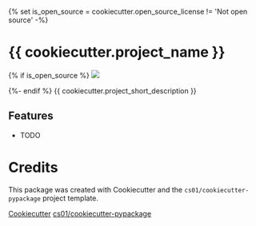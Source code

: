{% set is_open_source = cookiecutter.open_source_license != 'Not open source' -%}
# {{ cookiecutter.project_name }}
{% if is_open_source %}
<a href="https://pypi.python.org/pypi/{{ cookiecutter.project_slug }}">
<img src="https://img.shields.io/pypi/v/{{ cookiecutter.project_slug }}.svg" /></a>
</p>
{%- endif %}
{{ cookiecutter.project_short_description }}

## Features
-   TODO

# Credits
This package was created with Cookiecutter and the `cs01/cookiecutter-pypackage` project template.

[Cookiecutter](https://github.com/audreyr/cookiecutter)
[cs01/cookiecutter-pypackage](https://github.com/cs01/cookiecutter-pypackage)
